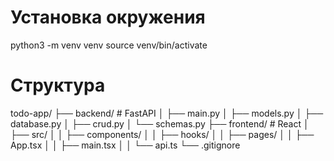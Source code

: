 # Установка окружения

python3 -m venv venv
source venv/bin/activate


# Структура

todo-app/
├── backend/          # FastAPI
│   ├── main.py
│   ├── models.py
│   ├── database.py
│   ├── crud.py
│   └── schemas.py
├── frontend/         # React
│   ├── src/
│   │   ├── components/
│   │   ├── hooks/
│   │   ├── pages/
│   │   ├── App.tsx
│   │   ├── main.tsx
│   │   └── api.ts
└── .gitignore